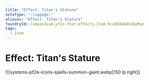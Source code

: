 ```yaml
---
title: "Effect: Titan's Stature"
noteType: ":luggage:"
aliases: "Effect: Titan's Stature"
foundryId: Compendium.pf2e.feat-effects.Item.RcxDIOa68SUGyMun
tags:
  - Item
---
```


# Effect: Titan's Stature
![[systems-pf2e-icons-spells-summon-giant.webp|150 lp right]]
